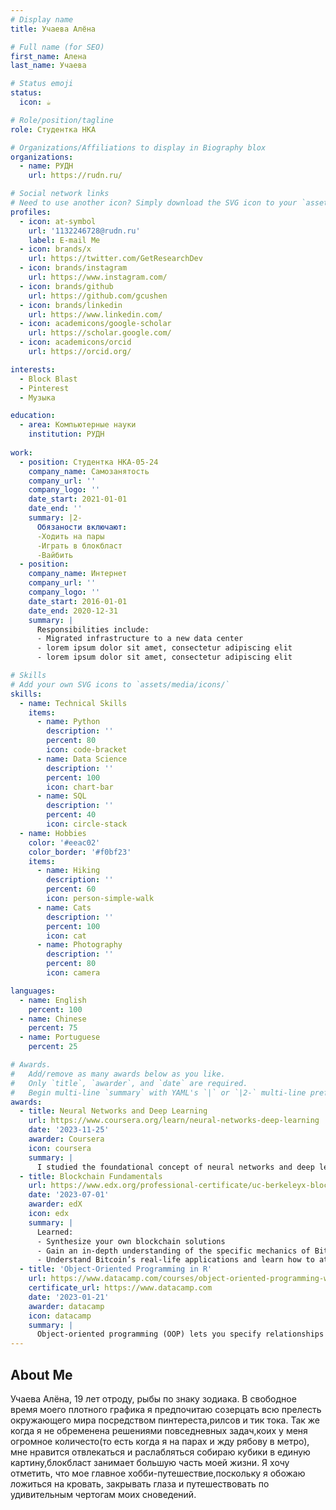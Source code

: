 ```yaml
---
# Display name
title: Учаева Алёна

# Full name (for SEO)
first_name: Алена
last_name: Учаева

# Status emoji
status:
  icon: ☕️

# Role/position/tagline
role: Студентка НКА

# Organizations/Affiliations to display in Biography blox
organizations:
  - name: РУДН
    url: https://rudn.ru/

# Social network links
# Need to use another icon? Simply download the SVG icon to your `assets/media/icons/` folder.
profiles:
  - icon: at-symbol
    url: '1132246728@rudn.ru'
    label: E-mail Me
  - icon: brands/x
    url: https://twitter.com/GetResearchDev
  - icon: brands/instagram
    url: https://www.instagram.com/
  - icon: brands/github
    url: https://github.com/gcushen
  - icon: brands/linkedin
    url: https://www.linkedin.com/
  - icon: academicons/google-scholar
    url: https://scholar.google.com/
  - icon: academicons/orcid
    url: https://orcid.org/

interests:
  - Block Blast
  - Pinterest
  - Музыка

education:
  - area: Компьютерные науки
    institution: РУДН
    
work:
  - position: Студентка НКА-05-24
    company_name: Самозанятость 
    company_url: ''
    company_logo: ''
    date_start: 2021-01-01
    date_end: ''
    summary: |2-
      Обязаности включают:
      -Ходить на пары
      -Играть в блокбласт
      -Вайбить
  - position: 
    company_name: Интернет
    company_url: ''
    company_logo: ''
    date_start: 2016-01-01
    date_end: 2020-12-31
    summary: |
      Responsibilities include:
      - Migrated infrastructure to a new data center
      - lorem ipsum dolor sit amet, consectetur adipiscing elit
      - lorem ipsum dolor sit amet, consectetur adipiscing elit

# Skills
# Add your own SVG icons to `assets/media/icons/`
skills:
  - name: Technical Skills
    items:
      - name: Python
        description: ''
        percent: 80
        icon: code-bracket
      - name: Data Science
        description: ''
        percent: 100
        icon: chart-bar
      - name: SQL
        description: ''
        percent: 40
        icon: circle-stack
  - name: Hobbies
    color: '#eeac02'
    color_border: '#f0bf23'
    items:
      - name: Hiking
        description: ''
        percent: 60
        icon: person-simple-walk
      - name: Cats
        description: ''
        percent: 100
        icon: cat
      - name: Photography
        description: ''
        percent: 80
        icon: camera

languages:
  - name: English
    percent: 100
  - name: Chinese
    percent: 75
  - name: Portuguese
    percent: 25

# Awards.
#   Add/remove as many awards below as you like.
#   Only `title`, `awarder`, and `date` are required.
#   Begin multi-line `summary` with YAML's `|` or `|2-` multi-line prefix and indent 2 spaces below.
awards:
  - title: Neural Networks and Deep Learning
    url: https://www.coursera.org/learn/neural-networks-deep-learning
    date: '2023-11-25'
    awarder: Coursera
    icon: coursera
    summary: |
      I studied the foundational concept of neural networks and deep learning. By the end, I was familiar with the significant technological trends driving the rise of deep learning; build, train, and apply fully connected deep neural networks; implement efficient (vectorized) neural networks; identify key parameters in a neural network’s architecture; and apply deep learning to your own applications.
  - title: Blockchain Fundamentals
    url: https://www.edx.org/professional-certificate/uc-berkeleyx-blockchain-fundamentals
    date: '2023-07-01'
    awarder: edX
    icon: edx
    summary: |
      Learned:
      - Synthesize your own blockchain solutions
      - Gain an in-depth understanding of the specific mechanics of Bitcoin
      - Understand Bitcoin’s real-life applications and learn how to attack and destroy Bitcoin, Ethereum, smart contracts and Dapps, and alternatives to Bitcoin’s Proof-of-Work consensus algorithm
  - title: 'Object-Oriented Programming in R'
    url: https://www.datacamp.com/courses/object-oriented-programming-with-s3-and-r6-in-r
    certificate_url: https://www.datacamp.com
    date: '2023-01-21'
    awarder: datacamp
    icon: datacamp
    summary: |
      Object-oriented programming (OOP) lets you specify relationships between functions and the objects that they can act on, helping you manage complexity in your code. This is an intermediate level course, providing an introduction to OOP, using the S3 and R6 systems. S3 is a great day-to-day R programming tool that simplifies some of the functions that you write. R6 is especially useful for industry-specific analyses, working with web APIs, and building GUIs.
---
```


## About Me

Учаева Алёна, 19 лет отроду, рыбы по знаку зодиака. В свободное время моего плотного графика я предпочитаю созерцать всю прелесть окружающего мира посредством пинтереста,рилсов и тик тока. Так же когда я не обременена решениями повседневных задач,коих у меня огромное количесто(то есть когда я на парах и жду рябову в метро), мне нравится отвлекаться и раслабляться собираю кубики в единую картину,блокбласт занимает большую часть моей жизни. Я хочу отметить, что мое главное хобби-путешествие,поскольку я обожаю ложиться на кровать, закрывать глаза и путешествовать по удивительным чертогам моих сноведений. 
